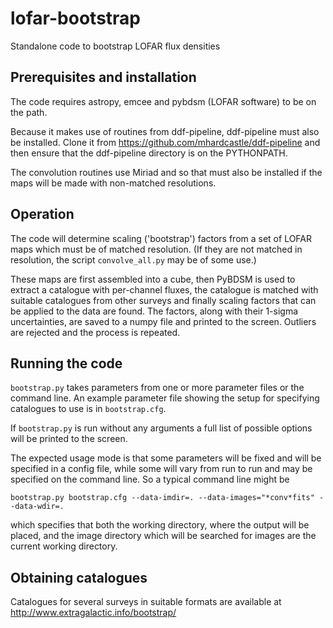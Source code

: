 # lofar-bootstrap
Standalone code to bootstrap LOFAR flux densities

## Prerequisites and installation
The code requires astropy, emcee and pybdsm (LOFAR software) to be on
the path.

Because it makes use of routines from ddf-pipeline, ddf-pipeline must
also be installed. Clone it from
https://github.com/mhardcastle/ddf-pipeline and then ensure that the
ddf-pipeline directory is on the PYTHONPATH.

The convolution routines use Miriad and so that must also be installed
if the maps will be made with non-matched resolutions. 

## Operation

The code will determine scaling ('bootstrap') factors from a set of
LOFAR maps which must be of matched resolution. (If they are not
matched in resolution, the script ``convolve_all.py`` may be of some
use.)

These maps are first assembled into a cube, then PyBDSM is used
to extract a catalogue with per-channel fluxes, the catalogue is
matched with suitable catalogues from other surveys and finally
scaling factors that can be applied to the data are found. The
factors, along with their 1-sigma uncertainties,
are saved to a numpy file and printed to the screen. Outliers are
rejected and the process is repeated.

## Running the code

``bootstrap.py`` takes parameters from one or more parameter files or
the command line. An example parameter file showing the setup for
specifying catalogues to use is in ``bootstrap.cfg``.

If ``bootstrap.py`` is run without any arguments a full list of
possible options will be printed to the screen.

The expected usage mode is that some parameters will be fixed and will
be specified in a config file, while some will vary from run to run
and may be specified on the command line. So a typical command line
might be

``bootstrap.py bootstrap.cfg --data-imdir=. --data-images="*conv*fits"
--data-wdir=.``

which specifies that both the working directory, where the output will
be placed, and the image directory which will be searched for images
are the current working directory.

## Obtaining catalogues

Catalogues for several surveys in suitable formats are available at
http://www.extragalactic.info/bootstrap/
